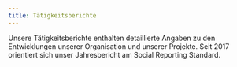 ```yaml
---
title: Tätigkeitsberichte
---
```


Unsere Tätigkeitsberichte enthalten detaillierte Angaben zu den Entwicklungen unserer Organisation und unserer Projekte. Seit 2017 orientiert sich unser Jahresbericht am Social Reporting Standard.